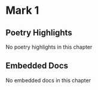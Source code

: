 # Mark 1

## Poetry Highlights

No poetry highlights in this chapter

## Embedded Docs

No embedded docs in this chapter

